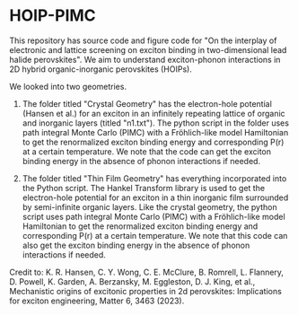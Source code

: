 # HOIP-PIMC

This repository has source code and figure code for "On the interplay of electronic and lattice screening on exciton binding in two-dimensional lead halide perovskites". We aim to understand exciton-phonon interactions in 2D hybrid organic-inorganic perovskites (HOIPs).

We looked into two geometries.

1) The folder titled "Crystal Geometry" has the electron-hole potential (Hansen et al.) for an exciton in an infinitely repeating lattice of organic and inorganic layers (titled "n1.txt"). The python script in the folder uses path integral Monte Carlo (PIMC) with a Fröhlich-like model Hamiltonian to get the renormalized exciton binding energy and corresponding P(r) at a certain temperature. We note that the code can get the exciton binding energy in the absence of phonon interactions if needed.
   
2) The folder titled "Thin Film Geometry" has everything incorporated into the Python script. The Hankel Transform library is used to get the electron-hole potential for an exciton in a thin inorganic film surrounded by semi-infinite organic layers. Like the crystal geometry, the python script uses path integral Monte Carlo (PIMC) with a Fröhlich-like model Hamiltonian to get the renormalized exciton binding energy and corresponding P(r) at a certain temperature. We note that this code can also get the exciton binding energy in the absence of phonon interactions if needed.
   


Credit to:
K. R. Hansen, C. Y. Wong, C. E. McClure, B. Romrell, L. Flannery, D. Powell, K. Garden, A. Berzansky, M. Eggleston, D. J. King,
et al., Mechanistic origins of excitonic properties in 2d perovskites: Implications for exciton engineering, Matter 6, 3463 (2023).
